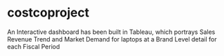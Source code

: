# costcoproject
An Interactive dashboard has been built in Tableau, which portrays Sales Revenue Trend and Market Demand for laptops at a Brand Level detail for each Fiscal Period
